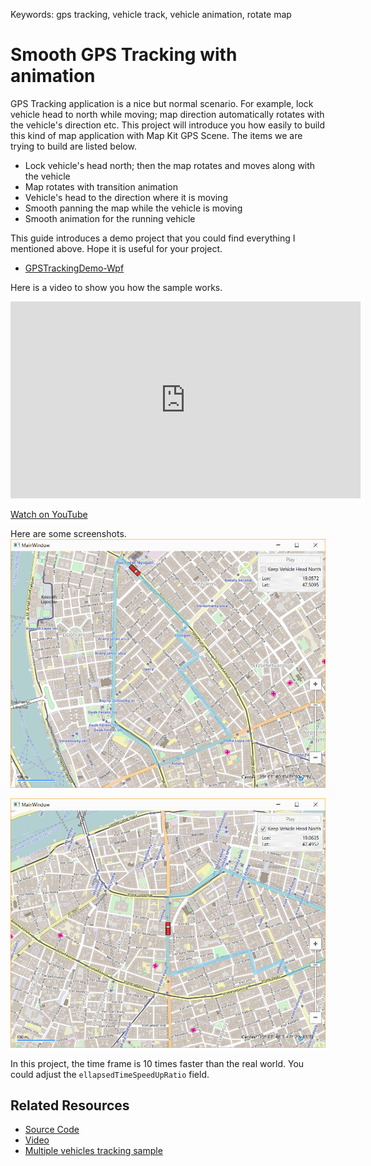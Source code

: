 Keywords: gps tracking, vehicle track, vehicle animation, rotate map

# Smooth GPS Tracking with animation

<desc>GPS Tracking application is a nice but normal scenario. For example, lock vehicle head to north while moving; map direction automatically rotates with the vehicle's direction etc. This project will introduce you how easily to build this kind of map application with Map Kit GPS Scene.</desc> The items we are trying to build are listed below.

- Lock vehicle's head north; then the map rotates and moves along with the vehicle
- Map rotates with transition animation
- Vehicle's head to the direction where it is moving
- Smooth panning the map while the vehicle is moving
- Smooth animation for the running vehicle

This guide introduces a demo project that you could find everything I mentioned above. Hope it is useful for your project.

- [GPSTrackingDemo-Wpf](https://github.com/SlimGIS/GPSTrackingDemo-Wpf)

Here is a video to show you how the sample works.

<iframe width="560" height="315" src="https://www.youtube.com/embed/gXhg8Bnbf3o" frameborder="0" allowfullscreen></iframe>

[Watch on YouTube](https://youtu.be/gXhg8Bnbf3o)

Here are some screenshots.
![GPSTracking_Normal](https://raw.githubusercontent.com/SlimGIS/GPSTrackingDemo-Wpf/master/Scrennshots/Screenshot_Normal.png)

![GPSTracking_HeadNorth](https://raw.githubusercontent.com/SlimGIS/GPSTrackingDemo-Wpf/master/Scrennshots/Screenshot_HeadNorth.png)

In this project, the time frame is 10 times faster than the real world. You could adjust the `ellapsedTimeSpeedUpRatio` field.

## Related Resources
- [Source Code](https://github.com/SlimGIS/GPSTrackingDemo-Wpf)
- [Video](https://youtu.be/gXhg8Bnbf3o)
- [Multiple vehicles tracking sample](https://slimgis.com/documents/gps-tracking-multi-vehicle-wpf)

